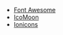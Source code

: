 - [Font Awesome](https://fontawesome.com)
- [IcoMoon](https://icomoon.io)
- [Ionicons](https://ionicons.com)